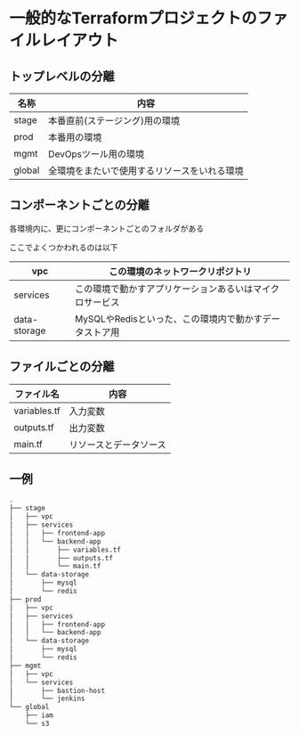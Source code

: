 # 一般的なTerraformプロジェクトのファイルレイアウト

## トップレベルの分離

| 名称     | 内容                     |
| ------ | ---------------------- |
| stage  | 本番直前(ステージング)用の環境       |
| prod   | 本番用の環境                 |
| mgmt   | DevOpsツール用の環境          |
| global | 全環境をまたいで使用するリソースをいれる環境 |

## コンポーネントごとの分離

各環境内に、更にコンポーネントごとのフォルダがある

ここでよくつかわれるのは以下

| vpc          | この環境のネットワークリポジトリ                 |
| ------------ | -------------------------------- |
| services     | この環境で動かすアプリケーションあるいはマイクロサービス     |
| data-storage | MySQLやRedisといった、この環境内で動かすデータストア用 |

## ファイルごとの分離

| ファイル名        | 内容          |
| ------------ | ----------- |
| variables.tf | 入力変数        |
| outputs.tf   | 出力変数        |
| main.tf      | リソースとデータソース |

## 一例

```sh
.
├── stage
│   ├── vpc
│   ├── services
│   │   ├── frontend-app
│   │   └── backend-app
│   │       ├── variables.tf
│   │       ├── outputs.tf
│   │       └── main.tf
│   └── data-storage
│       ├── mysql
│       └── redis
├── prod
│   ├── vpc
│   ├── services
│   │   ├── frontend-app
│   │   └── backend-app
│   └── data-storage
│       ├── mysql
│       └── redis
├── mgmt
│   ├── vpc
│   └── services
│       ├── bastion-host
│       └── jenkins
└── global
    ├── iam
    └── s3
```


